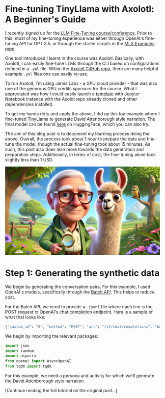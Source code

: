 # Fine-tuning TinyLlama with Axolotl: A Beginner's Guide

I recently signed up for the [LLM Fine-Tuning course/conference](https://maven.com/parlance-labs/fine-tuning). Prior to this, most of my fine-tuning experience was either through OpenAI's fine-tuning API for GPT 3.5, or through the starter scripts in the [MLX Examples repo](https://github.com/ml-explore/mlx-examples).

One tool introduced I learnt in the course was Axolotl. Basically, with Axolotl, I can easily fine-tune LLMs through the CLI based on configurations defined in a `.yml` file. Within the [Axolotl GitHub repo](https://github.com/OpenAccess-AI-Collective/axolotl), there are many helpful example `.yml` files one can easily re-use.

To run Axolotl, I'm using Jarvis Labs - a GPU cloud provider - that was also one of the generous GPU credits sponsors for the course. What I appreciated was how I could easily launch a [template](https://www.google.com/url?sa=t&source=web&rct=j&opi=89978449&url=https://jarvislabs.ai/templates/axolotl&ved=2ahUKEwipzfDusOCGAxV54TgGHYuvAtcQFnoECBAQAQ&usg=AOvVaw3yYsouWYX7jUn1HYOy4_TF) with Jupyter Notebook instance with the Axolot repo already cloned and other dependencies installed.

To get my hands dirty and apply the above, I did up this toy example where I fine-tuned TinyLlama to generate David Attenborough style narration. The final model can be found [here](https://huggingface.co/cyzgab/TinyLlama-1.1B-DavidAttenborough) on HuggingFace, which you can also try. 

The aim of this blog post is to document my learning process doing the above. Overall, the process took about 1 hour to prepare the data and fine-tune the model, though the actual fine-tuning took about 15 minutes. As such, this post also does lean more towards the data generation and preparation steps. Additionally, in terms of cost, the fine-tuning alone took slightly less than 1 USD.

![](thumbnail.jpg)

# Step 1: Generating the synthetic data

We begin by generating the conversation pairs. For this example, I used OpenAI's models, specifically through the [Batch API](https://platform.openai.com/docs/guides/batch). This helps to reduce cost.

For the Batch API, we need to provide a `.jsonl` file where each line is the POST request to OpenAI's chat completion endpoint. Here is a sample of what that looks like:

```bash
{"custom_id": "0", "method": "POST", "url": "/v1/chat/completions", "body": {"model": "gpt-4-turbo-2024-04-09", "messages": [{"role": "system", "content": "Imagine you are David Attenborough. I will give you an activity, and you will give a ~300 word narration for a documentary."}, {"role": "user", "content": "A young girl planting flowers in her backyard garden."}], "temperature": 1, "max_tokens": 500}}
```

We begin by importing the relevant packages:

```python
import json
import random
import asyncio
from openai import AsyncOpenAI
from tqdm import tqdm
```

For this example, we need a persona and activity for which we'll generate the David Attenborough style narration.

[Continue reading the full tutorial on the original post...] 